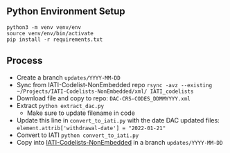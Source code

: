 ## Python Environment Setup

```
python3 -m venv venv/env
source venv/env/bin/activate
pip install -r requirements.txt
```

## Process

- Create a branch `updates/YYYY-MM-DD`
- Sync from IATI-Codelist-NonEmbedded repo `rsync -avz --existing ~/Projects/IATI-Codelists-NonEmbedded/xml/ IATI_codelists`
- Download file and copy to repo: `DAC-CRS-CODES_DDMMYYYY.xml`
- Extract `python extract_dac.py`
  - Make sure to update filename in code
- Update this line in `convert_to_iati.py` with the date DAC updated files: `element.attrib['withdrawal-date'] = "2022-01-21"`
- Convert to IATI `python convert_to_iati.py`
- Copy into [IATI-Codelists-NonEmbedded](https://github.com/IATI/IATI-Codelists-NonEmbedded) in a branch `updates/YYYY-MM-DD`